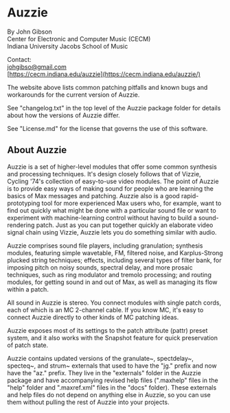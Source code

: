 
# Auzzie

By John Gibson<br/>
Center for Electronic and Computer Music (CECM)<br/>
Indiana University Jacobs School of Music

Contact:<br/>
johgibso@gmail.com<br/>
[https://cecm.indiana.edu/auzzie](https://cecm.indiana.edu/auzzie/)

The website above lists common patching pitfalls and known bugs and workarounds for the current version of Auzzie.

See "changelog.txt" in the top level of the Auzzie package folder for details about how the versions of Auzzie differ.

See "License.md" for the license that governs the use of this software.

## About Auzzie

Auzzie is a set of higher-level modules that offer some common synthesis and processing techniques. It's design closely follows that of Vizzie, Cycling '74's collection of easy-to-use video modules. The point of Auzzie is to provide easy ways of making sound for people who are learning the basics of Max messages and patching. Auzzie also is a good rapid-prototyping tool for more experienced Max users who, for example, want to find out quickly what might be done with a particular sound file or want to experiment with machine-learning control without having to build a sound-rendering patch. Just as you can put together quickly an elaborate video signal chain using Vizzie, Auzzie lets you do something similar with audio.

Auzzie comprises sound file players, including granulation; synthesis modules, featuring simple wavetable, FM, filtered noise, and Karplus-Strong plucked string techniques; effects, including several types of filter bank, for imposing pitch on noisy sounds, spectral delay, and more prosaic techniques, such as ring modulator and tremolo processing; and routing modules, for getting sound in and out of Max, as well as managing its flow within a patch.

All sound in Auzzie is stereo. You connect modules with single patch cords, each of which is an MC 2-channel cable. If you know MC, it's easy to connect Auzzie directly to other kinds of MC patching ideas.

Auzzie exposes most of its settings to the patch attribute (pattr) preset system, and it also works with the Snapshot feature for quick preservation of patch state.

Auzzie contains updated versions of the granulate~, spectdelay~, specteq~, and strum~ externals that used to have the "jg." prefix and now have the "az." prefix. They live in the "externals" folder in the Auzzie package and have accompanying revised help files (".maxhelp" files in the "help" folder and ".maxref.xml" files in the "docs" folder). These externals and help files do not depend on anything else in Auzzie, so you can use them without pulling the rest of Auzzie into your projects.

